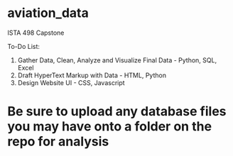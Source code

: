 # aviation_data
ISTA 498 Capstone

To-Do List:
  1. Gather Data, Clean, Analyze and Visualize Final Data
    - Python, SQL, Excel
  2. Draft HyperText Markup with Data
    - HTML, Python
  2. Design Website UI
    - CSS, Javascript
    
    
    
# Be sure to upload any database files you may have onto a folder on the repo for analysis 
